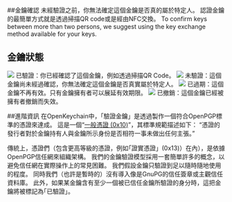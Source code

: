 [//]: # (NOTE: Please put every sentence in its own line, Transifex puts every line in its own translation field!)

##金鑰確認
未經驗證之前，你無法確定這個金鑰是否真的屬於特定人。
認證金鑰的最簡單方式就是透過掃描QR code或是經由NFC交換。
To confirm keys between more than two persons, we suggest using the key exchange method available for your keys.

## 金鑰狀態

<img src="status_signature_verified_cutout_24dp"/>  
已驗證：你已經確認了這個金鑰，例如透過掃描QR Code。  
<img src="status_signature_unverified_cutout_24dp"/>  
未驗證：這個金鑰尚未經過確認，你無法確定這個金鑰是否真實屬於特定人。  
<img src="status_signature_expired_cutout_24dp"/>  
已過期：這個金鑰不再有效。只有金鑰擁有者可以展延有效期限。  
<img src="status_signature_revoked_cutout_24dp"/>  
已撤銷：這個金鑰已經被擁有者撤銷而失效。

##進階資訊
在OpenKeychain中，｢驗證金鑰」是透過製作一個符合OpenPGP標準的憑證來達成。
這是一個“[一般憑證 (0x10)](http://tools.ietf.org/html/rfc4880#section-5.2.1)”，其標準規範描述如下：
“憑證的發行者對於金鑰持有人與金鑰所示身份是否相符一事未做出任何主張。”

傳統上，憑證們（包含更高等級的憑證，例如｢證實憑證」(0x13)）在內），是依據OpenPGP信任網來組織架構。
我們的金鑰驗證模型採用一套簡單許多的概念，以避免信任網在實際操作上的常見困難。
我們假設金鑰只驗證到足以隨時隨地使用的程度。
同時我們（也許是暫時的）沒有導入像是GnuPG的信任簽章或主觀信任資料庫。
此外，如果某金鑰含有至少一個被已信任金鑰所驗證的身分時，這把金鑰將被標記為｢已驗證」。